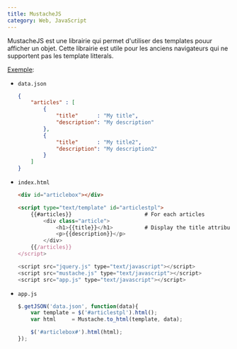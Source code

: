 ```yaml
---
title: MustacheJS
category: Web, JavaScript
---
```


MustacheJS est une librairie qui permet d'utiliser des templates pouur afficher un objet.
Cette librairie est utile pour les anciens navigateurs qui ne supportent pas les template litterals.

<ins>Exemple</ins>:

* `data.json`

  ``` json
  {
      "articles" : [
          {
              "title"      : "My title",
              "description": "My description"
          },
          {
              "title"      : "My title2",
              "description": "My description2"
          }
      ]
  }
  ```

* `index.html`

  ``` html
  <div id="articlebox"></div>

  <script type="text/template" id="articlestpl">
      {{#articles}}                       # For each articles
          <div class="article">
              <h1>{{title}}</h1>          # Display the title attribute
              <p>{{description}}</p>
          </div>
      {{/articles}}
  </script>

  <script src="jquery.js" type="text/javascript"></script>
  <script src="mustache.js" type="text/javascript"></script>
  <script src="app.js" type="text/javascript"></script>
  ```

* `app.js`

  ``` js
  $.getJSON('data.json', function(data){
      var template = $('#articlestpl').html();
      var html     = Mustache.to_html(template, data);

      $('#articlebox#').html(html);
  });
  ```
